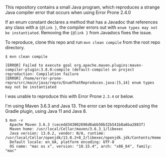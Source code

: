This repository contains a small Java program, which reproduces a strange Java compiler error that occurs when using Error Prone 2.4.0

If an enum constant declares a method that has a Javadoc that references any class with a `{@link }`, the compiler errors out with
`enum types may not be instantiated`.
Removing the `{@link }` from Javadocs fixes the issue. 


To reproduce, clone this repo and run `mvn clean compile` from the root repo directory.
```
$ mvn clean compile
  
[ERROR] Failed to execute goal org.apache.maven.plugins:maven-compiler-plugin:3.8.0:compile (default-compile) on project reproduction: Compilation failure
[ERROR] /home/error-prone-repro/src/main/java/repro/EnumThatReproduces.java:[5,14] enum types may not be instantiated

```

I was unable to reproduce this with Error Prone `2.3.4` or below.

I'm using Maven 3.6.3 and Java 13. The error can be reproduced using the Gradle plugin, using Java 11 and Java 8.

```
$ mvn -v 
  Apache Maven 3.6.3 (cecedd343002696d0abb50b32b541b8a6ba2883f)
  Maven home: /usr/local/Cellar/maven/3.6.3_1/libexec
  Java version: 13.0.2, vendor: N/A, runtime: /usr/local/Cellar/openjdk/13.0.2+8_2/libexec/openjdk.jdk/Contents/Home
  Default locale: en_UA, platform encoding: UTF-8
  OS name: "mac os x", version: "10.15.4", arch: "x86_64", family: "mac"
```

